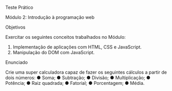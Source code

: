 Teste Prático

Módulo 2: Introdução à programação web


Objetivos

Exercitar os seguintes conceitos trabalhados no Módulo:
1. Implementação de aplicações com HTML, CSS e JavaScript.
2. Manipulação do DOM com JavaScript.


Enunciado

Crie uma super calculadora capaz de fazer os seguintes cálculos a partir de
dois números:
● Soma;
● Subtração;
● Divisão;
● Multiplicação;
● Potência;
● Raiz quadrada;
● Fatorial;
● Porcentagem;
● Média.
